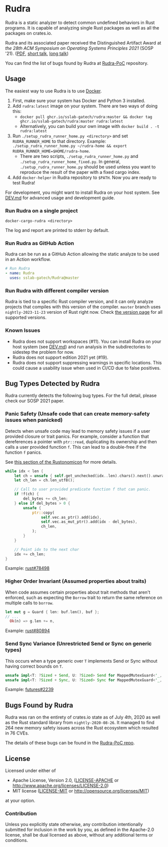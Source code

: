 # Rudra

Rudra is a static analyzer to detect common undefined behaviors in Rust programs.
It is capable of analyzing single Rust packages as well as all the packages on
crates.io.

Rudra and its associated paper received the Distinguished Artifact Award at
*the 28th ACM Symposium on Operating Systems Principles 2021*
(SOSP '21). ([PDF](./rudra-sosp21.pdf), [short talk](https://youtu.be/7pI9GfYEu-s), [long talk](https://youtu.be/Hfl6EQquUU0))

You can find the list of bugs found by Rudra at [Rudra-PoC](https://github.com/sslab-gatech/Rudra-PoC) repository.

## Usage

The easiest way to use Rudra is to use [Docker](https://www.docker.com/).

1. First, make sure your system has Docker and Python 3 installed.
2. Add `rudra:latest` image on your system. There are two ways of doing this:
    * `docker pull ghcr.io/sslab-gatech/rudra:master && docker tag ghcr.io/sslab-gatech/rudra:master rudra:latest`
    * Alternatively, you can build your own image with `docker build . -t rudra:latest`
3. Run `./setup_rudra_runner_home.py <directory>` and set `RUDRA_RUNNER_HOME` to that directory.
   Example: `./setup_rudra_runner_home.py ~/rudra-home && export RUDRA_RUNNER_HOME=$HOME/rudra-home`.
    * There are two scripts, `./setup_rudra_runner_home.py` and `./setup_rudra_runner_home_fixed.py`.
      In general, `./setup_rudra_runner_home.py` should be used unless you want to reproduce the result of the paper
      with a fixed cargo index.
4. Add `docker-helper` in Rudra repository to `$PATH`. Now you are ready to test Rudra!

For development, you might want to install Rudra on your host system.
See [DEV.md](DEV.md) for advanced usage and development guide.

### Run Rudra on a single project

```
docker-cargo-rudra <directory>
```

The log and report are printed to stderr by default.

### Run Rudra as GitHub Action

Rudra can be run as a GitHub Action allowing the static analyze to be used in an Action workflow.

```yml
# Run Rudra
- name: Rudra
  uses: sslab-gatech/Rudra@master
```

### Run Rudra with different compiler version

Rudra is tied to a specific Rust compiler version,
and it can only analyze projects that compiles with this version of the compiler.
`master` branch uses `nightly-2023-11-23` version of Rust right now.
Check [the version page][version] for all supported versions.

[version]: https://github.com/sslab-gatech/Rudra/pkgs/container/rudra/versions?filters%5Bversion_type%5D=tagged

### Known Issues

- Rudra does not support workspaces (#11).
  You can install Rudra on your host system (see [DEV.md](./DEV.md))
  and run analysis in the subdirectories to sidestep the problem for now.
- Rudra does not support edition 2021 yet (#19).
- Rudra does not support suppressing warnings in specific locations.
  This could cause a usability issue when used in CI/CD due to false positives.

## Bug Types Detected by Rudra

Rudra currently detects the following bug types.
For the full detail, please check our SOSP 2021 paper.

### Panic Safety (Unsafe code that can create memory-safety issues when panicked)

Detects when unsafe code may lead to memory safety issues if a user provided
closure or trait panics. For example, consider a function that dereferences a
pointer with `ptr::read`, duplicating its ownership and then calls a user
provided function `f`. This can lead to a double-free if the function `f`
panics.

See [this section of the Rustonomicon](https://doc.rust-lang.org/nomicon/exception-safety.html)
for more details.

```rust
while idx < len {
    let ch = unsafe { self.get_unchecked(idx..len).chars().next().unwrap() };
    let ch_len = ch.len_utf8();

    // Call to user provided predicate function f that can panic.
    if !f(ch) {
        del_bytes += ch_len;
    } else if del_bytes > 0 {
        unsafe {
            ptr::copy(
                self.vec.as_ptr().add(idx),
                self.vec.as_mut_ptr().add(idx - del_bytes),
                ch_len,
            );
        }
    }

    // Point idx to the next char
    idx += ch_len;
}
```

Example: [rust#78498](https://github.com/rust-lang/rust/issues/78498)

### Higher Order Invariant (Assumed properties about traits)

When code assumes certain properties about trait methods that aren't enforced,
such as expecting the `Borrow` trait to return the same reference on multiple
calls to `borrow`.

```rust
let mut g = Guard { len: buf.len(), buf }; 
// ...
  Ok(n) => g.len += n, 
```

Example: [rust#80894](https://github.com/rust-lang/rust/issues/80894)

### Send Sync Variance (Unrestricted Send or Sync on generic types)

This occurs when a type generic over `T` implements Send or Sync without having
correct bounds on `T`.

```rust
unsafe impl<T: ?Sized + Send, U: ?Sized> Send for MappedMutexGuard<'_, T, U> {} 
unsafe impl<T: ?Sized + Sync, U: ?Sized> Sync for MappedMutexGuard<'_, T, U> {} 
```

Example: [futures#2239](https://github.com/rust-lang/futures-rs/issues/2239)

## Bugs Found by Rudra

Rudra was ran on the entirety of crates.io state as of July 4th, 2020 as well
as the Rust standard library from `nightly-2020-08-26`. It managed to find 264
new memory safety issues across the Rust ecosystem which resulted in 76 CVEs.

The details of these bugs can be found in the [Rudra-PoC repo](https://github.com/sslab-gatech/Rudra-PoC).

## License

Licensed under either of

 * Apache License, Version 2.0, ([LICENSE-APACHE](LICENSE-APACHE) or http://www.apache.org/licenses/LICENSE-2.0)
 * MIT license ([LICENSE-MIT](LICENSE-MIT) or http://opensource.org/licenses/MIT)

at your option.

### Contribution

Unless you explicitly state otherwise, any contribution intentionally submitted
for inclusion in the work by you, as defined in the Apache-2.0 license, shall be dual licensed as above, without any
additional terms or conditions.
